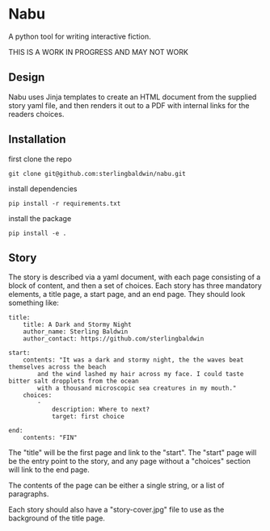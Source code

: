 # Nabu
A python tool for writing interactive fiction. 

THIS IS A WORK IN PROGRESS AND MAY NOT WORK

## Design

Nabu uses Jinja templates to create an HTML document from the supplied story yaml file, and then renders it out to a PDF with internal links for the readers choices.

## Installation

first clone the repo

    git clone git@github.com:sterlingbaldwin/nabu.git

install dependencies

    pip install -r requirements.txt

install the package

    pip install -e .

## Story 

The story is described via a yaml document, with each page consisting of a block of content, and then a set of choices. Each story has three mandatory elements, a title page, a start page, and an end page. They should look something like:

    title:
        title: A Dark and Stormy Night
        author_name: Sterling Baldwin
        author_contact: https://github.com/sterlingbaldwin

    start:
        contents: "It was a dark and stormy night, the the waves beat themselves across the beach
            and the wind lashed my hair across my face. I could taste bitter salt dropplets from the ocean
            with a thousand microscopic sea creatures in my mouth."
        choices: 
            - 
                description: Where to next?
                target: first choice
    
    end:
        contents: "FIN"

The "title" will be the first page and link to the "start". The "start" page will be the entry point to the story, and any page without a "choices" section will link to the end page. 

The contents of the page can be either a single string, or a list of paragraphs. 

Each story should also have a "story-cover.jpg" file to use as the background of the title page.
